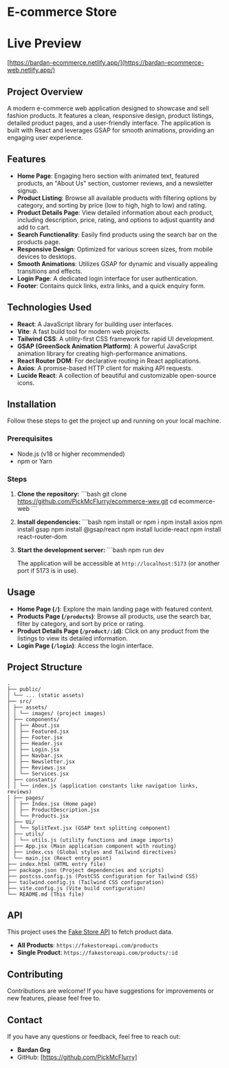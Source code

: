 # E-commerce Store

# Live Preview

[https://bardan-ecommerce.netlify.app/](https://bardan-ecommerce-web.netlify.app/)

## Project Overview

A modern e-commerce web application designed to showcase and sell fashion products. It features a clean, responsive design, product listings, detailed product pages, and a user-friendly interface. The application is built with React and leverages GSAP for smooth animations, providing an engaging user experience.

## Features

- **Home Page**: Engaging hero section with animated text, featured products, an "About Us" section, customer reviews, and a newsletter signup.
- **Product Listing**: Browse all available products with filtering options by category, and sorting by price (low to high, high to low) and rating.
- **Product Details Page**: View detailed information about each product, including description, price, rating, and options to adjust quantity and add to cart.
- **Search Functionality**: Easily find products using the search bar on the products page.
- **Responsive Design**: Optimized for various screen sizes, from mobile devices to desktops.
- **Smooth Animations**: Utilizes GSAP for dynamic and visually appealing transitions and effects.
- **Login Page**: A dedicated login interface for user authentication.
- **Footer**: Contains quick links, extra links, and a quick enquiry form.

## Technologies Used

- **React**: A JavaScript library for building user interfaces.
- **Vite**: A fast build tool for modern web projects.
- **Tailwind CSS**: A utility-first CSS framework for rapid UI development.
- **GSAP (GreenSock Animation Platform)**: A powerful JavaScript animation library for creating high-performance animations.
- **React Router DOM**: For declarative routing in React applications.
- **Axios**: A promise-based HTTP client for making API requests.
- **Lucide React**: A collection of beautiful and customizable open-source icons.

## Installation

Follow these steps to get the project up and running on your local machine.

### Prerequisites

- Node.js (v18 or higher recommended)
- npm or Yarn

### Steps

1.  **Clone the repository:**
    \`\`\`bash
    git clone https://github.com/PickMcFlurry/ecommerce-wev.git
    cd ecommerce-web
    \`\`\`

2.  **Install dependencies:**
    \`\`\`bash
    npm install or npm i
    npm install axios
    npm install gsap
    npm install @gsap/react
    npm install lucide-react
    npm install react-router-dom

3.  **Start the development server:**
    \`\`\`bash
    npm run dev

    The application will be accessible at `http://localhost:5173` (or another port if 5173 is in use).

## Usage

- **Home Page (`/`)**: Explore the main landing page with featured content.
- **Products Page (`/products`)**: Browse all products, use the search bar, filter by category, and sort by price or rating.
- **Product Details Page (`/product/:id`)**: Click on any product from the listings to view its detailed information.
- **Login Page (`/login`)**: Access the login interface.

## Project Structure

```
.
├── public/
│ └── ... (static assets)
├── src/
│ ├── assets/
│ │ └── images/ (project images)
│ ├── components/
│ │ ├── About.jsx
│ │ ├── Featured.jsx
│ │ ├── Footer.jsx
│ │ ├── Header.jsx
│ │ ├── Login.jsx
│ │ ├── Navbar.jsx
│ │ ├── Newsletter.jsx
│ │ ├── Reviews.jsx
│ │ └── Services.jsx
│ ├── constants/
│ │ └── index.js (application constants like navigation links, reviews)
│ ├── pages/
│ │ ├── Index.jsx (Home page)
│ │ ├── ProductDescription.jsx
│ │ └── Products.jsx
│ ├── Ui/
│ │ └── SplitText.jsx (GSAP text splitting component)
│ ├── utils/
│ │ └── utils.js (utility functions and image imports)
│ ├── App.jsx (Main application component with routing)
│ ├── index.css (Global styles and Tailwind directives)
│ └── main.jsx (React entry point)
├── index.html (HTML entry file)
├── package.json (Project dependencies and scripts)
├── postcss.config.js (PostCSS configuration for Tailwind CSS)
├── tailwind.config.js (Tailwind CSS configuration)
├── vite.config.js (Vite build configuration)
└── README.md (This file)
```

## API

This project uses the [Fake Store API](https://fakestoreapi.com/) to fetch product data.

- **All Products**: `https://fakestoreapi.com/products`
- **Single Product**: `https://fakestoreapi.com/products/:id`

## Contributing

Contributions are welcome! If you have suggestions for improvements or new features, please feel free to.

## Contact

If you have any questions or feedback, feel free to reach out:

- **Bardan Grg**
- GitHub: [https://github.com/PickMcFlurry]
